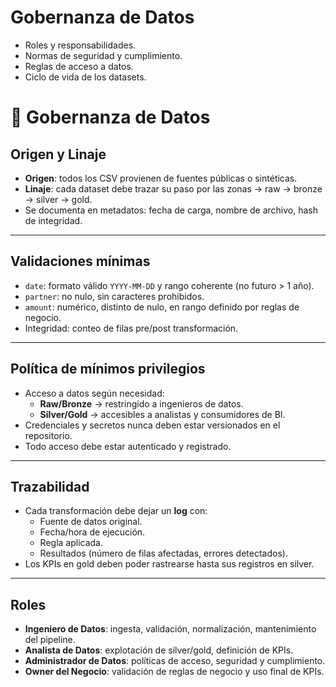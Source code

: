 # Gobernanza de Datos

- Roles y responsabilidades.
- Normas de seguridad y cumplimiento.
- Reglas de acceso a datos.
- Ciclo de vida de los datasets.

# 🔐 Gobernanza de Datos

## Origen y Linaje
- **Origen**: todos los CSV provienen de fuentes públicas o sintéticas.
- **Linaje**: cada dataset debe trazar su paso por las zonas → raw → bronze → silver → gold.
- Se documenta en metadatos: fecha de carga, nombre de archivo, hash de integridad.

---

## Validaciones mínimas
- `date`: formato válido `YYYY-MM-DD` y rango coherente (no futuro > 1 año).
- `partner`: no nulo, sin caracteres prohibidos.
- `amount`: numérico, distinto de nulo, en rango definido por reglas de negocio.
- Integridad: conteo de filas pre/post transformación.

---

## Política de mínimos privilegios
- Acceso a datos según necesidad:
  - **Raw/Bronze** → restringido a ingenieros de datos.
  - **Silver/Gold** → accesibles a analistas y consumidores de BI.
- Credenciales y secretos nunca deben estar versionados en el repositorio.
- Todo acceso debe estar autenticado y registrado.

---

## Trazabilidad
- Cada transformación debe dejar un **log** con:
  - Fuente de datos original.
  - Fecha/hora de ejecución.
  - Regla aplicada.
  - Resultados (número de filas afectadas, errores detectados).
- Los KPIs en gold deben poder rastrearse hasta sus registros en silver.

---

## Roles
- **Ingeniero de Datos**: ingesta, validación, normalización, mantenimiento del pipeline.
- **Analista de Datos**: explotación de silver/gold, definición de KPIs.
- **Administrador de Datos**: políticas de acceso, seguridad y cumplimiento.
- **Owner del Negocio**: validación de reglas de negocio y uso final de KPIs.
